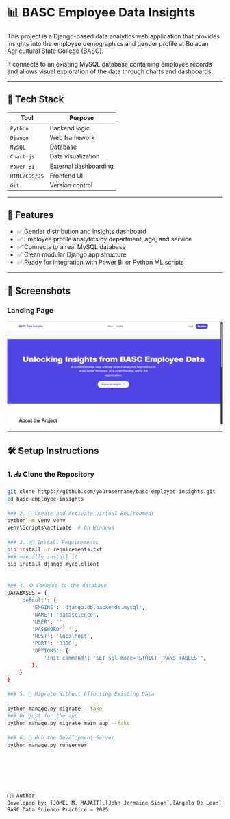 # 📊 BASC Employee Data Insights

This project is a Django-based data analytics web application that provides insights into the employee demographics and gender profile at Bulacan Agricultural State College (BASC).

It connects to an existing MySQL database containing employee records and allows visual exploration of the data through charts and dashboards.

---

## 🔧 Tech Stack

| Tool                 | Purpose              |
| -------------------- | -------------------- |
| `Python`             | Backend logic        |
| `Django`             | Web framework        |
| `MySQL`              | Database             |
| `Chart.js`           | Data visualization   |
| `Power BI`           | External dashboarding|
| `HTML/CSS/JS`        | Frontend UI          |
| `Git`                | Version control      |

---

## 🧱 Features

- ✅ Gender distribution and insights dashboard  
- ✅ Employee profile analytics by department, age, and service  
- ✅ Connects to a real MySQL database  
- ✅ Clean modular Django app structure  
- ✅ Ready for integration with Power BI or Python ML scripts

---


## 📸 Screenshots

### Landing Page
![Landing Page Screenshot](assets/images/landing.png)

---

## 🛠️ Setup Instructions

### 1. 📥 Clone the Repository

```bash
git clone https://github.com/yourusername/basc-employee-insights.git
cd basc-employee-insights

### 2. 🐍 Create and Activate Virtual Environment
python -m venv venv
venv\Scripts\activate  # On Windows

### 3. 📦 Install Requirements
pip install -r requirements.txt
### manually install it
pip install django mysqlclient


### 4. ⚙️ Connect to the database
DATABASES = {
    'default': {
        'ENGINE': 'django.db.backends.mysql',
        'NAME': 'datascience',
        'USER': '',
        'PASSWORD': '',
        'HOST': 'localhost',
        'PORT': '3306',
        'OPTIONS': {
            'init_command': "SET sql_mode='STRICT_TRANS_TABLES'",
        },
    }
}

### 5. 🔧 Migrate Without Affecting Existing Data

python manage.py migrate --fake
### Or just for the app:
python manage.py migrate main_app --fake

### 6. 🚀 Run the Development Server
python manage.py runserver






👨‍💻 Author
Developed by: [JOMEL M. MAJAIT],[John Jermaine Sison],[Angelo De Leon]
BASC Data Science Practice – 2025